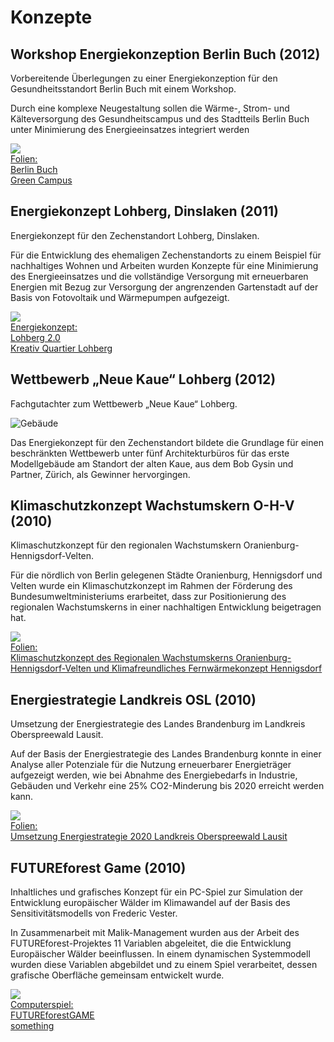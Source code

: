# Konzepte

## Workshop Energiekonzeption Berlin Buch (2012)

Vorbereitende Überlegungen zu einer Energiekonzeption für den Gesundheitsstandort Berlin Buch mit einem Workshop.

Durch eine komplexe Neugestaltung sollen die Wärme-, Strom- und Kälteversorgung des Gesundheitscampus und des Stadtteils Berlin Buch unter Minimierung des Energieeinsatzes integriert werden

<div class="anhang">
<a href="/pdf/buch_folien.pdf"><img src="/pdf/buch_folien.png"><br>Folien: <br>Berlin Buch <span><br>Green Campus</span></a>
</div>

## Energiekonzept Lohberg, Dinslaken (2011)

Energiekonzept für den Zechenstandort Lohberg, Dinslaken.

Für die Entwicklung des ehemaligen Zechenstandorts zu einem Beispiel für nachhaltiges Wohnen und Arbeiten wurden Konzepte für eine Minimierung des Energieeinsatzes und die vollständige Versorgung mit erneuerbaren Energien mit Bezug zur Versorgung der angrenzenden Gartenstadt auf der Basis von Fotovoltaik und Wärmepumpen aufgezeigt.

<div class="anhang">
<a href="/pdf/lohberg_konzept.pdf"><img src="/pdf/lohberg_konzept.png"><br>Energiekonzept: <br>Lohberg 2.0<span><br>Kreativ Quartier Lohberg</span></a>
</div>

## Wettbewerb „Neue Kaue“ Lohberg (2012)

Fachgutachter zum Wettbewerb „Neue Kaue“ Lohberg.

![Gebäude](/img/lohberg.jpg)

Das Energiekonzept für den Zechenstandort bildete die Grundlage für einen beschränkten Wettbewerb unter fünf Architekturbüros für das erste Modellgebäude am Standort der alten Kaue, aus dem Bob Gysin und Partner, Zürich, als Gewinner hervorgingen.

## Klimaschutzkonzept Wachstumskern O-H-V (2010)

Klimaschutzkonzept für den regionalen Wachstumskern Oranienburg-Hennigsdorf-Velten.

Für die nördlich von Berlin gelegenen Städte Oranienburg, Hennigsdorf und Velten wurde ein Klimaschutzkonzept im Rahmen der Förderung des Bundesumweltministeriums erarbeitet, dass zur Positionierung des regionalen Wachstumskerns in einer nachhaltigen Entwicklung beigetragen hat.

<div class="anhang">
<a href="/pdf/ohv_folien.pdf"><img src="/pdf/ohv_folien.png"><br>Folien: <br>Klimaschutzkonzept des Regionalen Wachstumskerns Oranienburg-Hennigsdorf-Velten und Klimafreundliches Fernwärmekonzept Hennigsdorf</a>
</div>

## Energiestrategie Landkreis OSL (2010)

Umsetzung der Energiestrategie des Landes Brandenburg im Landkreis Oberspreewald Lausit.

Auf der Basis der Energiestrategie des Landes Brandenburg konnte in einer Analyse aller Potenziale für die Nutzung erneuerbarer Energieträger aufgezeigt werden, wie bei Abnahme des Energiebedarfs in Industrie, Gebäuden und Verkehr eine 25% CO2-Minderung bis 2020 erreicht werden kann.

<div class="anhang">
<a href="/pdf/osl_folien.pdf"><img src="/pdf/osl_folien.png"><br>Folien: <br>Umsetzung Energiestrategie 2020 Landkreis Oberspreewald Lausit</a>
</div>

## FUTUREforest Game (2010)

Inhaltliches und grafisches Konzept für ein PC-Spiel zur Simulation der Entwicklung europäischer Wälder im Klimawandel auf der Basis des Sensitivitätsmodells von Frederic Vester.

In Zusammenarbeit mit Malik-Management wurden aus der Arbeit des FUTUREforest-Projektes 11 Variablen abgeleitet, die die Entwicklung Europäischer Wälder beeinflussen. In einem dynamischen Systemmodell wurden diese Variablen abgebildet und zu einem Spiel verarbeitet, dessen grafische Oberfläche gemeinsam entwickelt wurde.

<div class="anhang">
<a href="/pdf/MISSING"><img src="/pdf/futureforest_game.png"><br>Computerspiel: <br>FUTUREforestGAME <br><span>something</span></a>
</div>
